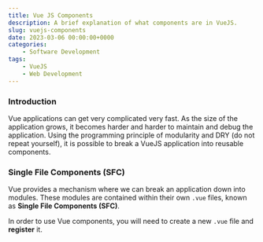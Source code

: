 ```yaml
---
title: Vue JS Components
description: A brief explanation of what components are in VueJS.
slug: vuejs-components
date: 2023-03-06 00:00:00+0000
categories:
    - Software Development
tags:
    - VueJS
    - Web Development
---
```

### Introduction

Vue applications can get very complicated very fast. As the size of the application grows, it becomes harder and harder to maintain and debug the application. Using the programming principle of modularity and DRY (do not repeat yourself), it is possible to break a VueJS application into reusable components.

### Single File Components (SFC)

Vue provides a mechanism where we can break an application down into modules. These modules are contained within their own `.vue` files, known as **Single File Components (SFC)**.

In order to use Vue components, you will need to create a new `.vue` file and **register** it.
